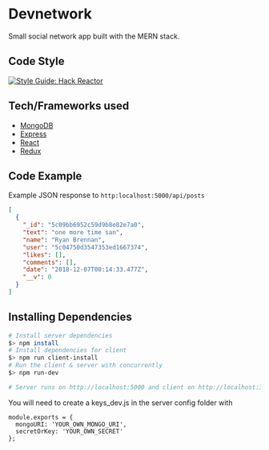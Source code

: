# Devnetwork

Small social network app built with the MERN stack.

## Code Style

[![Style Guide: Hack Reactor](https://img.shields.io/badge/Style%20Guide-Hack%20Reactor-blue.svg)](https://github.com/hackreactor-labs/eslint-config-hackreactor)

## Tech/Frameworks used

- [MongoDB](https://docs.mongodb.com/manual/)
- [Express](http://expressjs.com/)
- [React](https://reactjs.org/docs/hello-world.html/)
- [Redux](https://redux.js.org/)

## Code Example

Example JSON response to `http:localhost:5000/api/posts`

```json
[
  {
    "_id": "5c09bb6952c59d9b8e82e7a0",
    "text": "one more time san",
    "name": "Ryan Brennan",
    "user": "5c04750d3547353ed1667374",
    "likes": [],
    "comments": [],
    "date": "2018-12-07T00:14:33.477Z",
    "__v": 0
  }
]
```

## Installing Dependencies

```sh
# Install server dependencies
$> npm install
# Install dependencies for client
$> npm run client-install
# Run the client & server with concurrently
$> npm run-dev

# Server runs on http://localhost:5000 and client on http://localhost:3000

```

You will need to create a keys_dev.js in the server config folder with

```
module.exports = {
  mongoURI: 'YOUR_OWN_MONGO_URI',
  secretOrKey: 'YOUR_OWN_SECRET'
};
```

